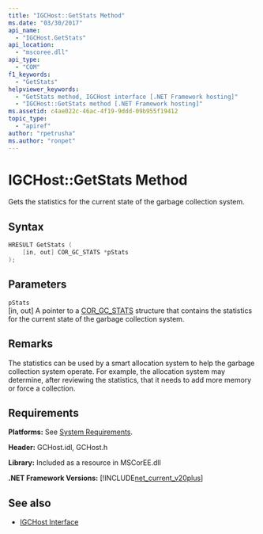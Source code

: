 ```yaml
---
title: "IGCHost::GetStats Method"
ms.date: "03/30/2017"
api_name: 
  - "IGCHost.GetStats"
api_location: 
  - "mscoree.dll"
api_type: 
  - "COM"
f1_keywords: 
  - "GetStats"
helpviewer_keywords: 
  - "GetStats method, IGCHost interface [.NET Framework hosting]"
  - "IGCHost::GetStats method [.NET Framework hosting]"
ms.assetid: c4ae022c-46ac-4f19-9ddd-09b955f19412
topic_type: 
  - "apiref"
author: "rpetrusha"
ms.author: "ronpet"
---
```

# IGCHost::GetStats Method
Gets the statistics for the current state of the garbage collection system.  
  
## Syntax  
  
```cpp  
HRESULT GetStats (  
    [in, out] COR_GC_STATS *pStats  
);  
```  
  
## Parameters  
 `pStats`  
 [in, out] A pointer to a [COR_GC_STATS](../../../../docs/framework/unmanaged-api/hosting/cor-gc-stats-structure.md) structure that contains the statistics for the current state of the garbage collection system.  
  
## Remarks  
 The statistics can be used by a smart allocation system to help the garbage collection system operate. For example, the allocation system may determine, after reviewing the statistics, that it needs to add more memory or force a collection.  
  
## Requirements  
 **Platforms:** See [System Requirements](../../../../docs/framework/get-started/system-requirements.md).  
  
 **Header:** GCHost.idl, GCHost.h  
  
 **Library:** Included as a resource in MSCorEE.dll  
  
 **.NET Framework Versions:** [!INCLUDE[net_current_v20plus](../../../../includes/net-current-v20plus-md.md)]  
  
## See also

- [IGCHost Interface](../../../../docs/framework/unmanaged-api/hosting/igchost-interface.md)
